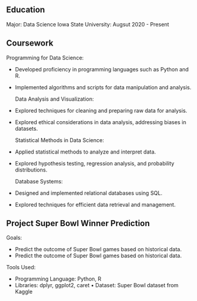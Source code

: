 ## Education 
Major: Data Science 
Iowa State University: Augsut 2020 - Present 

## Coursework 
  Programming for Data Science: 
- Developed proficiency in programming languages such as Python and R. 
- Implemented algorithms and scripts for data manipulation and analysis. 
    
  Data Analysis and Visualization: 
* Explored techniques for cleaning and preparing raw data for analysis. 
* Explored ethical considerations in data analysis, addressing biases in datasets.  
  
  Statistical Methods in Data  Science:
* Applied statistical methods to analyze and interpret data. 
* Explored hypothesis testing, regression analysis, and probability distributions. 
  
  Database Systems: 
* Designed and implemented relational databases using SQL. 
* Explored techniques for efficient data retrieval and management. 
    
## Project Super Bowl Winner Prediction 
Goals: 
* Predict the outcome of Super Bowl games based on historical data. 
* Predict the outcome of Super Bowl games based on historical data. 

Tools Used: 
* Programming Language: Python, R  
* Libraries: dplyr, ggplot2, caret • Dataset: Super Bowl dataset from Kaggle
